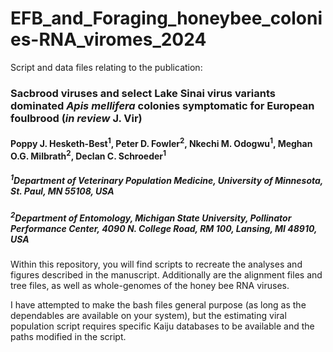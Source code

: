 # EFB_and_Foraging_honeybee_colonies-RNA_viromes_2024
Script and data files relating to the publication: 
### Sacbrood viruses and select Lake Sinai virus variants dominated <i>Apis mellifera</i> colonies symptomatic for European foulbrood (<i>in review</i> J. Vir)
#### Poppy J. Hesketh-Best<sup>1</sup>, Peter D. Fowler<sup>2</sup>, Nkechi M. Odogwu<sup>1</sup>, Meghan O.G. Milbrath<sup>2</sup>, Declan C. Schroeder<sup>1</sup>
##### <sup>1</sup>Department of Veterinary Population Medicine, University of Minnesota, St. Paul, MN 55108, USA
##### <sup>2</sup>Department of Entomology, Michigan State University, Pollinator Performance Center, 4090 N. College Road, RM 100, Lansing, MI 48910, USA

Within this repository, you will find scripts to recreate the analyses and figures described in the manuscript. Additionally are the alignment files and tree files, as well as whole-genomes of the honey bee RNA viruses.

I have attempted to make the bash files general purpose (as long as the dependables are available on your system), but the estimating viral population script requires specific Kaiju databases to be available and the paths modified in the script. 
